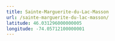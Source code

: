 ```yaml
---
title: Sainte-Marguerite-du-Lac-Masson
url: /sainte-marguerite-du-lac-masson/
latitude: 46.031296000000005
longitude: -74.05712100000001
---
```


